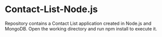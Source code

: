 # Contact-List-Node.js
Repository contains a Contact List application created in Node.js and MongoDB.
Open the working directory and run npm install to execute it.

